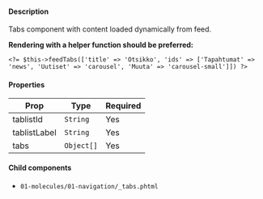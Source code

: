 #### Description

Tabs component with content loaded dynamically from feed.

**Rendering with a helper function should be preferred:**

```
<?= $this->feedTabs(['title' => 'Otsikko', 'ids' => ['Tapahtumat' => 'news', 'Uutiset' => 'carousel', 'Muuta' => 'carousel-small']]) ?>
```

#### Properties

| Prop         | Type       | Required |
| ------------ | ---------- | -------- |
| tablistId    | `String`   | Yes      |
| tablistLabel | `String`   | Yes      |
| tabs         | `Object[]` | Yes      |

#### Child components

- `01-molecules/01-navigation/_tabs.phtml`

